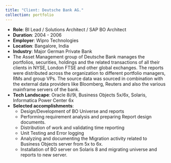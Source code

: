 ```yaml
---
title: "Client: Deutsche Bank AG."
collection: portfolio
---
```


- **Role**: BI Lead / Solutions Architect / SAP BO Architect
- **Duration**: 2004 - 2006
- **Employer**: Wipro Technologies
- **Location**: Bangalore, India
- **Industry**: Major German Private Bank
- The Asset Management group of Deutsche Bank manages the portfolios, securities, holdings and the related transactions of all their clients in NYSE, London FTSE and other global exchanges. The reports were distributed across the organization to different portfolio managers, RMs and group VPs. The source data was sourced in combination with the external data providers like Bloomberg, Reuters and also the various mainframe servers of the bank.
- **Tech Landscape**: Oracle 8i/9i, Business Objects 5x/6x, Solaris, Informatica Power Center 6x
- **Selected accomplishments**:
  - Design/Development of BO Universe and reports
  - Performing requirement analysis and preparing Report design documents.
  - Distribution of work and validating time reporting
  - Unit Testing and Error logging
  - Analyzing and documenting the Migration activity related to Business Objects server from 5x to 6x.
  - Installation of BO server on Solaris 8 and migrating universe and reports to new server.
